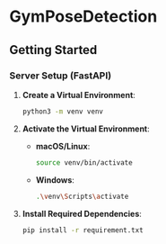 # GymPoseDetection

## Getting Started

### **Server Setup (FastAPI)**

1. **Create a Virtual Environment**:

   ```bash
   python3 -m venv venv
   ```

2. **Activate the Virtual Environment**:

   - **macOS/Linux**:
     ```bash
     source venv/bin/activate
     ```
   - **Windows**:
     ```bash
     .\venv\Scripts\activate
     ```

3. **Install Required Dependencies**:

   ```bash
   pip install -r requirement.txt
   ```
